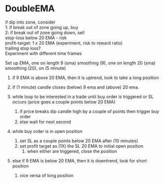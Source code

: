 # DoubleEMA
if dip into zone, consider   
1: if break out of zone going up, buy   
2: if break out of zone going down, sell   
stop-loss below 20 EMA - risk   
profit-target: 1 x 20 EMA (experiment, risk to reward ratio)   
trailing stop loss?   
Experiment with different time frames   

Set up EMA, one on length 9 (sma) smoothing (9), one on length 20 (sma) smoothing (20), on (5 minute)
1. if 9 EMA is above 20 EMA, then it is uptrend, look to take a long position   
  1. if (1 minute) candle closes (below) 9 ema and (above) 20 ema.
  2. while loop to be interested in a trade until buy order is triggered or SL occurs (price goes a couple points below 20 EMA)
     1. if price breaks dip candle high by a couple of points then trigger buy order
     2. else wait for next second
  4. while buy order is in open position
     1. set SL as a couple points below 20 EMA after (10 minutes)
     2. set profit target as (1X) the SL 20 EMA to initial open position
        1. when either are triggered, close the position

5. else if 9 EMA is below 20 EMA, then it is downtrend, look for short position
   1. vice versa of long position
